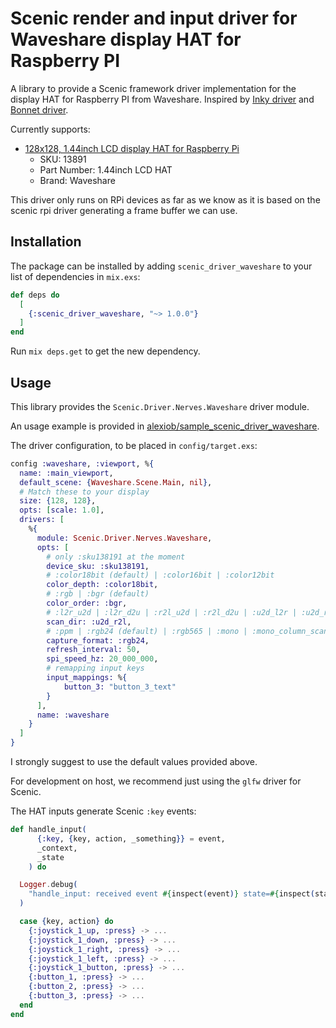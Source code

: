 # Scenic render and input driver for Waveshare display HAT for Raspberry PI

A library to provide a Scenic framework driver implementation for the display HAT for Raspberry PI from Waveshare. Inspired by [Inky driver](https://github.com/pappersverk/inky) and [Bonnet driver](https://github.com/nerves-training/scenic_driver_oled_bonnet).

Currently supports:

- [128x128, 1.44inch LCD display HAT for Raspberry Pi](https://www.waveshare.com/product/modules/oleds-lcds/raspberry-pi-lcd/1.44inch-lcd-hat.htm)
    - SKU: 13891
    - Part Number: 1.44inch LCD HAT
    - Brand: Waveshare

This driver only runs on RPi devices as far as we know as it is based on the scenic rpi driver generating a frame buffer we can use.

## Installation

The package can be installed by adding `scenic_driver_waveshare` to your list of dependencies in `mix.exs`:

```elixir
def deps do
  [
    {:scenic_driver_waveshare, "~> 1.0.0"}
  ]
end
```

Run `mix deps.get` to get the new dependency.

## Usage

This library provides the `Scenic.Driver.Nerves.Waveshare` driver module.

An usage example is provided in [alexiob/sample_scenic_driver_waveshare](https://github.com/alexiob/sample_scenic_driver_waveshare).

The driver configuration, to be placed in `config/target.exs`:

```elixir
config :waveshare, :viewport, %{
  name: :main_viewport,
  default_scene: {Waveshare.Scene.Main, nil},
  # Match these to your display
  size: {128, 128},
  opts: [scale: 1.0],
  drivers: [
    %{
      module: Scenic.Driver.Nerves.Waveshare,
      opts: [
        # only :sku138191 at the moment
        device_sku: :sku138191,
        # :color18bit (default) | :color16bit | :color12bit
        color_depth: :color18bit,
        # :rgb | :bgr (default)
        color_order: :bgr,
        # :l2r_u2d | :l2r_d2u | :r2l_u2d | :r2l_d2u | :u2d_l2r | :u2d_r2l (default) | :d2u_l2r | :d2u_r2l
        scan_dir: :u2d_r2l,
        # :ppm | :rgb24 (default) | :rgb565 | :mono | :mono_column_scan
        capture_format: :rgb24,
        refresh_interval: 50,
        spi_speed_hz: 20_000_000,
        # remapping input keys
        input_mappings: %{
            button_3: "button_3_text"
        }
      ],
      name: :waveshare
    }
  ]
}
```

I strongly suggest to use the default values provided above.

For development on host, we recommend just using the `glfw` driver for Scenic.

The HAT inputs generate Scenic `:key` events:

```elixir
def handle_input(
      {:key, {key, action, _something}} = event,
      _context,
      _state
    ) do

  Logger.debug(
    "handle_input: received event #{inspect(event)} state=#{inspect(state)}"
  )

  case {key, action} do
    {:joystick_1_up, :press} -> ...
    {:joystick_1_down, :press} -> ...
    {:joystick_1_right, :press} -> ...
    {:joystick_1_left, :press} -> ...
    {:joystick_1_button, :press} -> ...
    {:button_1, :press} -> ...
    {:button_2, :press} -> ...
    {:button_3, :press} -> ...
  end
end
```
